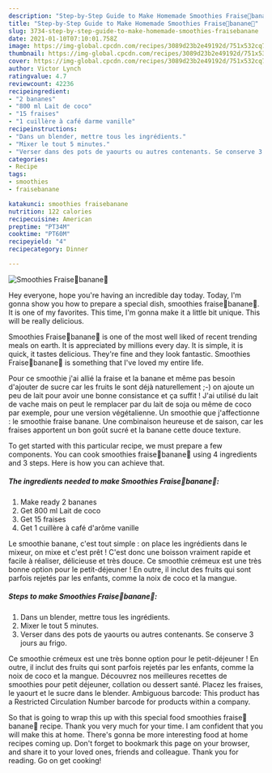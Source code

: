 ```yaml
---
description: "Step-by-Step Guide to Make Homemade Smoothies Fraise🍓banane🍌"
title: "Step-by-Step Guide to Make Homemade Smoothies Fraise🍓banane🍌"
slug: 3734-step-by-step-guide-to-make-homemade-smoothies-fraisebanane
date: 2021-01-10T07:10:01.758Z
image: https://img-global.cpcdn.com/recipes/3089d23b2e49192d/751x532cq70/smoothies-fraise🍓banane🍌-photo-principale-de-la-recette.jpg
thumbnail: https://img-global.cpcdn.com/recipes/3089d23b2e49192d/751x532cq70/smoothies-fraise🍓banane🍌-photo-principale-de-la-recette.jpg
cover: https://img-global.cpcdn.com/recipes/3089d23b2e49192d/751x532cq70/smoothies-fraise🍓banane🍌-photo-principale-de-la-recette.jpg
author: Victor Lynch
ratingvalue: 4.7
reviewcount: 42236
recipeingredient:
- "2 bananes"
- "800 ml Lait de coco"
- "15 fraises"
- "1 cuillère à café darme vanille"
recipeinstructions:
- "Dans un blender, mettre tous les ingrédients."
- "Mixer le tout 5 minutes."
- "Verser dans des pots de yaourts ou autres contenants. Se conserve 3 jours au frigo."
categories:
- Recipe
tags:
- smoothies
- fraisebanane

katakunci: smoothies fraisebanane 
nutrition: 122 calories
recipecuisine: American
preptime: "PT34M"
cooktime: "PT60M"
recipeyield: "4"
recipecategory: Dinner

---
```



![Smoothies Fraise🍓banane🍌](https://img-global.cpcdn.com/recipes/3089d23b2e49192d/751x532cq70/smoothies-fraise🍓banane🍌-photo-principale-de-la-recette.jpg)

Hey everyone, hope you're having an incredible day today. Today, I'm gonna show you how to prepare a special dish, smoothies fraise🍓banane🍌. It is one of my favorites. This time, I'm gonna make it a little bit unique. This will be really delicious.

Smoothies Fraise🍓banane🍌 is one of the most well liked of recent trending meals on earth. It is appreciated by millions every day. It is simple, it is quick, it tastes delicious. They're fine and they look fantastic. Smoothies Fraise🍓banane🍌 is something that I've loved my entire life.

Pour ce smoothie j&#39;ai allié la fraise et la banane et même pas besoin d&#39;ajouter de sucre car les fruits le sont déjà naturellement ;-) on ajoute un peu de lait pour avoir une bonne consistance et ça suffit ! J&#39;ai utilisé du lait de vache mais on peut le remplacer par du lait de soja ou même de coco par exemple, pour une version végétalienne. Un smoothie que j&#39;affectionne : le smoothie fraise banane. Une combinaison heureuse et de saison, car les fraises apportent un bon goût sucré et la banane cette douce texture.


To get started with this particular recipe, we must prepare a few components. You can cook smoothies fraise🍓banane🍌 using 4 ingredients and 3 steps. Here is how you can achieve that.

<!--inarticleads1-->

##### The ingredients needed to make Smoothies Fraise🍓banane🍌:

1. Make ready 2 bananes
1. Get 800 ml Lait de coco
1. Get 15 fraises
1. Get 1 cuillère à café d&#39;arôme vanille


Le smoothie banane, c&#39;est tout simple : on place les ingrédients dans le mixeur, on mixe et c&#39;est prêt ! C&#39;est donc une boisson vraiment rapide et facile à réaliser, délicieuse et très douce. Ce smoothie crémeux est une très bonne option pour le petit-déjeuner ! En outre, il inclut des fruits qui sont parfois rejetés par les enfants, comme la noix de coco et la mangue. 

<!--inarticleads2-->

##### Steps to make Smoothies Fraise🍓banane🍌:

1. Dans un blender, mettre tous les ingrédients.
1. Mixer le tout 5 minutes.
1. Verser dans des pots de yaourts ou autres contenants. Se conserve 3 jours au frigo.


Ce smoothie crémeux est une très bonne option pour le petit-déjeuner ! En outre, il inclut des fruits qui sont parfois rejetés par les enfants, comme la noix de coco et la mangue. Découvrez nos meilleures recettes de smoothies pour petit déjeuner, collation ou dessert santé. Placez les fraises, le yaourt et le sucre dans le blender. Ambiguous barcode: This product has a Restricted Circulation Number barcode for products within a company. 

So that is going to wrap this up with this special food smoothies fraise🍓banane🍌 recipe. Thank you very much for your time. I am confident that you will make this at home. There's gonna be more interesting food at home recipes coming up. Don't forget to bookmark this page on your browser, and share it to your loved ones, friends and colleague. Thank you for reading. Go on get cooking!
